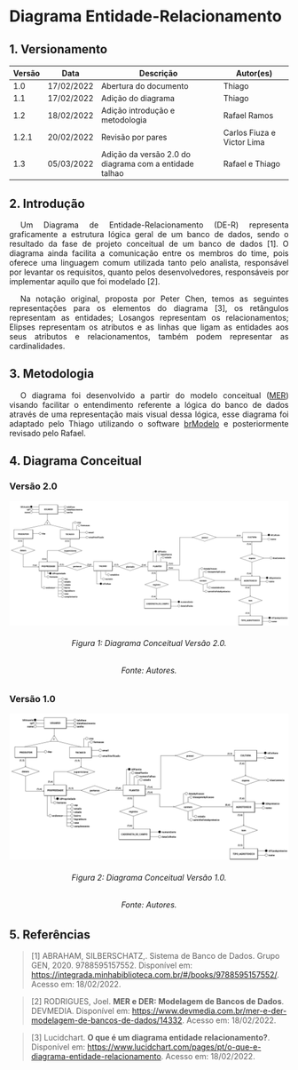 # Diagrama Entidade-Relacionamento

## 1. Versionamento

| Versão | Data       | Descrição                                              | Autor(es)                  |
| ------ | ---------- | ------------------------------------------------------ | -------------------------- |
| 1.0    | 17/02/2022 | Abertura do documento                                  | Thiago                     |
| 1.1    | 17/02/2022 | Adição do diagrama                                     | Thiago                     |
| 1.2    | 18/02/2022 | Adição introdução e metodologia                        | Rafael Ramos               |
| 1.2.1  | 20/02/2022 | Revisão por pares                                      | Carlos Fiuza e Victor Lima |
| 1.3    | 05/03/2022 | Adição da versão 2.0 do diagrama com a entidade talhao | Rafael e Thiago            |

## 2. Introdução

<p align="justify" style="text-indent: 20px">Um Diagrama de Entidade-Relacionamento (DE-R) representa graficamente a estrutura lógica geral de um banco de dados, sendo o resultado da fase de projeto conceitual de um banco de dados [1]. O diagrama ainda facilita a comunicação entre os membros do time, pois oferece uma linguagem comum utilizada tanto pelo analista, responsável por levantar os requisitos, quanto pelos desenvolvedores, responsáveis por implementar aquilo que foi modelado [2].</p>
<p align="justify" style="text-indent: 20px">Na notação original, proposta por Peter Chen, temos as seguintes representações para os elementos do diagrama [3], os retângulos representam as entidades; Losangos representam os relacionamentos; Elipses representam os atributos e as linhas que ligam as entidades aos seus atributos e relacionamentos, também podem representar as cardinalidades.</p>

## 3. Metodologia

<p align="justify" style="text-indent: 20px">O diagrama foi desenvolvido a partir do modelo conceitual (<a href="../mer">MER</a>) visando facilitar o entendimento referente a lógica do banco de dados através de uma representação mais visual dessa lógica, esse diagrama foi adaptado pelo Thiago utilizando o software <a href="https://www.sis4.com/brModelo/">brModelo</a> e posteriormente revisado pelo Rafael.</p>

## 4. Diagrama Conceitual
### Versão 2.0
<img src="../../../assets/modelagem/extras/derV2.png" class="zoom"/>
<h6 align = "center">Figura 1: Diagrama Conceitual Versão 2.0.</h6>
<h6 align = "center">Fonte: Autores.</h6>

### Versão 1.0
<img src="../../../assets/modelagem/extras/der.png" class="zoom"/>
<h6 align = "center">Figura 2: Diagrama Conceitual Versão 1.0.</h6>
<h6 align = "center">Fonte: Autores.</h6>

## 5. Referências

> [1] ABRAHAM, SILBERSCHATZ,. Sistema de Banco de Dados. Grupo GEN, 2020. 9788595157552. Disponível em: <a href="https://integrada.minhabiblioteca.com.br/#/books/9788595157552/" target="_blanck"> https://integrada.minhabiblioteca.com.br/#/books/9788595157552/</a>. Acesso em: 18/02/2022.

> [2] RODRIGUES, Joel. **MER e DER: Modelagem de Bancos de Dados**. DEVMEDIA. Disponível em: <a href="https://www.devmedia.com.br/mer-e-der-modelagem-de-bancos-de-dados/14332" target="_blanck">https://www.devmedia.com.br/mer-e-der-modelagem-de-bancos-de-dados/14332</a>. Acesso em: 18/02/2022.

> [3] Lucidchart. **O que é um diagrama entidade relacionamento?**. Disponível em: <a href="https://www.lucidchart.com/pages/pt/o-que-e-diagrama-entidade-relacionamento" target="_blanck">https://www.lucidchart.com/pages/pt/o-que-e-diagrama-entidade-relacionamento</a>. Acesso em: 18/02/2022.
